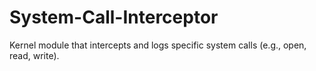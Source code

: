 # System-Call-Interceptor
Kernel module that intercepts and logs specific system calls (e.g., open, read, write).
